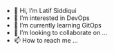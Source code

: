 - 👋 Hi, I’m Latif Siddiqui
- 👀 I’m interested in DevOps
- 🌱 I’m currently learning GitOps
- 💞️ I’m looking to collaborate on ...
- 📫 How to reach me ...

<!---
latifsiddiqui/latifsiddiqui is a ✨ special ✨ repository because its `README.md` (this file) appears on your GitHub profile.
You can click the Preview link to take a look at your changes.
--->
